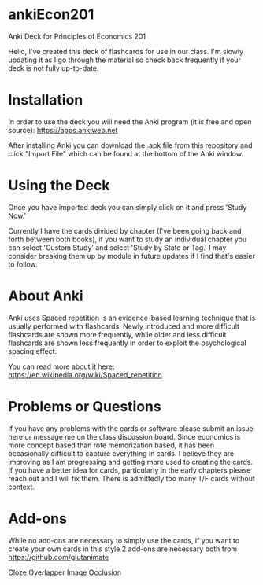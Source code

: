 # ankiEcon201
Anki Deck for Principles of Economics 201

Hello, I've created this deck of flashcards for use in our class.  I'm slowly updating it as I go through the material so check back frequently if your deck is not fully up-to-date.  

# **Installation**
In order to use the deck you will need the Anki program (it is free and open source): https://apps.ankiweb.net


After installing Anki you can download the .apk file from this repository and click "Import File" which can be found at the bottom of the Anki window.

# **Using the Deck**
Once you have imported deck you can simply click on it and press 'Study Now.'  

Currently I have the cards divided by chapter (I've been going back and forth between both books), if you want to study an individual chapter you can select 'Custom Study' and select 'Study by State or Tag.'  I may consider breaking them up by module in future updates if I find that's easier to follow.

# **About Anki**
Anki uses Spaced repetition is an evidence-based learning technique that is usually performed with flashcards. Newly introduced and more difficult flashcards are shown more frequently, while older and less difficult flashcards are shown less frequently in order to exploit the psychological spacing effect.


You can read more about it here: https://en.wikipedia.org/wiki/Spaced_repetition

# **Problems or Questions**
If you have any problems with the cards or software please submit an issue here or message me on the class discussion board.  Since economics is more concept based than rote memorization based, it has been occasionally difficult to capture everything in cards.  I believe they are improving as I am progressing and getting more used to creating the cards.  If you have a better idea for cards, particularly in the early chapters please reach out and I will fix them.  There is admittedly too many T/F cards without context.

# **Add-ons**
While no add-ons are necessary to simply use the cards, if you want to create your own cards in this style 2 add-ons are necessary both from https://github.com/glutanimate

Cloze Overlapper
Image Occlusion
